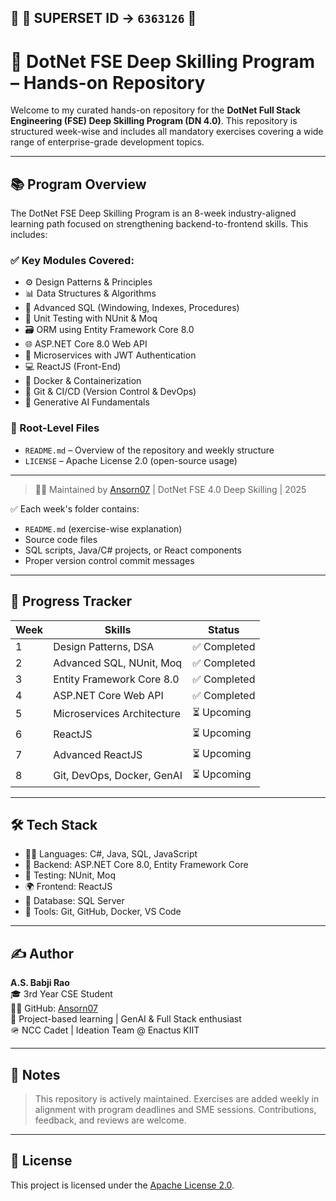 
## 🧾 **🔹 SUPERSET ID → `6363126` 🔹**

# 💼 DotNet FSE Deep Skilling Program – Hands-on Repository

Welcome to my curated hands-on repository for the **DotNet Full Stack Engineering (FSE) Deep Skilling Program (DN 4.0)**. This repository is structured week-wise and includes all mandatory exercises covering a wide range of enterprise-grade development topics.

---
## 📚 Program Overview

The DotNet FSE Deep Skilling Program is an 8-week industry-aligned learning path focused on strengthening backend-to-frontend skills. This includes:

### ✅ Key Modules Covered:
- ⚙️ Design Patterns & Principles
- 📊 Data Structures & Algorithms
- 🧠 Advanced SQL (Windowing, Indexes, Procedures)
- 🧪 Unit Testing with NUnit & Moq
- 🗃️ ORM using Entity Framework Core 8.0
- 🌐 ASP.NET Core 8.0 Web API
- 🧩 Microservices with JWT Authentication
- 💻 ReactJS (Front-End)
- 🐳 Docker & Containerization
- 🔀 Git & CI/CD (Version Control & DevOps)
- 🤖 Generative AI Fundamentals
 

### 📄 Root-Level Files

- `README.md` – Overview of the repository and weekly structure
- `LICENSE` – Apache License 2.0 (open-source usage)

---

> 🧑‍💻 Maintained by [Ansorn07](https://github.com/Ansorn07) | DotNet FSE 4.0 Deep Skilling | 2025

✅ Each week's folder contains:
- `README.md` (exercise-wise explanation)
- Source code files
- SQL scripts, Java/C# projects, or React components
- Proper version control commit messages

---
## 🚀 Progress Tracker

| Week | Skills                             | Status       |
|------|------------------------------------|--------------|
| 1    | Design Patterns, DSA               | ✅ Completed |
| 2    | Advanced SQL, NUnit, Moq           | ✅ Completed|
| 3    | Entity Framework Core 8.0          | ✅ Completed |
| 4    | ASP.NET Core Web API               | ✅ Completed |
| 5    | Microservices Architecture         | ⏳ Upcoming |
| 6    | ReactJS                            | ⏳ Upcoming |
| 7    | Advanced ReactJS                   | ⏳ Upcoming |
| 8    | Git, DevOps, Docker, GenAI         | ⏳ Upcoming |

---

## 🛠️ Tech Stack

- 👨‍💻 Languages: C#, Java, SQL, JavaScript
- 💾 Backend: ASP.NET Core 8.0, Entity Framework Core
- 🧪 Testing: NUnit, Moq
- 🌍 Frontend: ReactJS
- 🐬 Database: SQL Server
- 🐳 Tools: Git, GitHub, Docker, VS Code

---

## ✍️ Author

**A.S. Babji Rao**  
🎓 3rd Year CSE Student  
👨‍💻 GitHub: [Ansorn07](https://github.com/Ansorn07)  
📌 Project-based learning | GenAI & Full Stack enthusiast  
🪖 NCC Cadet | Ideation Team @ Enactus KIIT

---

## 📌 Notes

> This repository is actively maintained. Exercises are added weekly in alignment with program deadlines and SME sessions. Contributions, feedback, and reviews are welcome.

---

## 📃 License

This project is licensed under the [Apache License 2.0](LICENSE).

